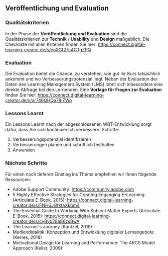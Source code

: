 ## Veröffentlichung und Evaluation

### Qualitätskriterien

In der Phase der **Veröffentlichung und Evaluation** sind die Qualitätskriterien zur **Technik** / **Usability** und **Design** maßgeblich.
Die Checkliste mit allen Kriterien finden Sie hier: https://connect.digital-learning-creator.de/s/eoXGf27c4CTgZPQ

### Evaluation

Die Evaluation bietet die Chance, zu verstehen, wie gut Ihr Kurs tatsächlich ankommt und wo Verbesserungspotenzial liegt.
Neben der Evaluation der Daten des Learning Management System (LMS) lohnt sich inbesondere eine direkte Abfrage bei den Lernenden.
Eine **Vorlage für Fragen zur Evaluation** finden Sie hier:
https://connect.digital-learning-creator.de/s/ar746QHQa78iZWo

### Lessons Learnt

Ein Lessons Learnt nach der abgeschlossenen WBT-Entwicklung sorgt dafür, dass Sie sich kontinuierlich verbessern.
Schritte:

1. Verbesserungspotenzial identifizieren
2. Verbesserungen planen und schriftlich festhalten
3. Anwenden

### Nächste Schritte

Für einen noch tieferen Einstieg ins Thema empfehlen wir Ihnen folgende Ressourcen:

* Adobe Support Community:
  https://community.adobe.com
* 5 Highly Effective Strategies for Creating Enganging E-Learning (Articulate E-Book, 2015): https://connect.digital-learning-creator.de/s/FNH6JGfktaXkbm4
* The Essential Guide to Workinig With Subject Matter Experts (Articulate E-Book, 2015): https://connect.digital-learning-creator.de/s/cyByb28a86zsBwA
* The Learner's Journey (Küntzel, 2019)
* Mediendidaktik: Konzeption und Entwicklung digitaler Lernangebote (Kerres, 2018)
* Motivational Design for Learning and Performance: The ARCS Model Approach (Keller, 2009)
